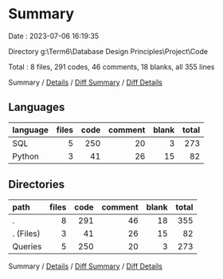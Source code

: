 # Summary

Date : 2023-07-06 16:19:35

Directory g:\\Term6\\Database Design Principles\\Project\\Code

Total : 8 files,  291 codes, 46 comments, 18 blanks, all 355 lines

Summary / [Details](details.md) / [Diff Summary](diff.md) / [Diff Details](diff-details.md)

## Languages
| language | files | code | comment | blank | total |
| :--- | ---: | ---: | ---: | ---: | ---: |
| SQL | 5 | 250 | 20 | 3 | 273 |
| Python | 3 | 41 | 26 | 15 | 82 |

## Directories
| path | files | code | comment | blank | total |
| :--- | ---: | ---: | ---: | ---: | ---: |
| . | 8 | 291 | 46 | 18 | 355 |
| . (Files) | 3 | 41 | 26 | 15 | 82 |
| Queries | 5 | 250 | 20 | 3 | 273 |

Summary / [Details](details.md) / [Diff Summary](diff.md) / [Diff Details](diff-details.md)